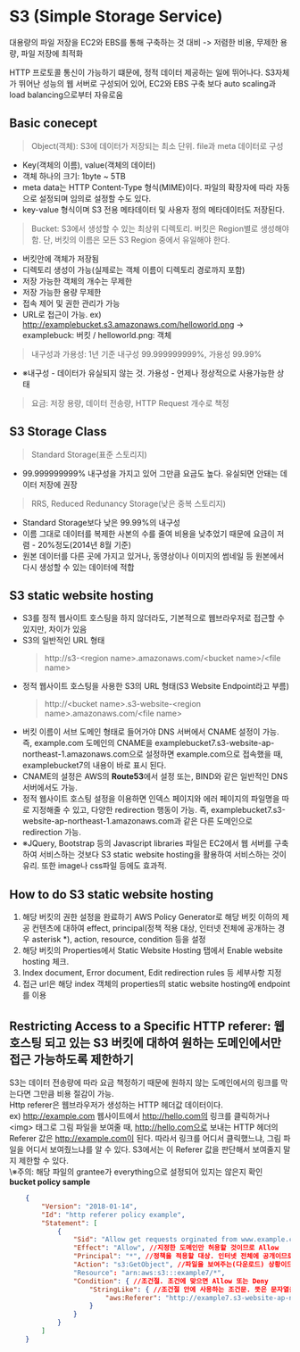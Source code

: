 S3 (Simple Storage Service)
===

대용량의 파일 저장을 EC2와 EBS를 통해 구축하는 것 대비 
 -> 저렴한 비용, 무제한 용량, 파일 저장에 최적화

HTTP 프로토콜 통신이 가능하기 떄문에, 정적 데이터 제공하는 일에 뛰어나다.
S3자체가 뛰어난 성능의 웹 서버로 구성되어 있어, EC2와 EBS 구축 보다 auto scaling과 load balancing으로부터 자유로움

## Basic conecept
> Object(객체): S3에 데이터가 저장되는 최소 단위. file과 meta 데이터로 구성  
- Key(객체의 이름), value(객체의 데이터)  
- 객체 하나의 크기: 1byte ~ 5TB  
- meta data는 HTTP Content-Type 형식(MIME)이다. 파일의 확장자에 따라 자동으로 설정되며 임의로 설정할 수도 있다.  
- key-value 형식이며 S3 전용 메타데이터 및 사용자 정의 메타데이터도 저장된다.  
> Bucket: S3에서 생성할 수 있는 최상위 디렉토리. 버킷은 Region별로 생성해야함. 단, 버킷의 이름은 모든 S3 Region 중에서 유일해야 한다.
- 버킷안에 객체가 저장됨
- 디렉토리 생성이 가능(실제로는 객체 이름이 디렉토리 경로까지 포함)
- 저장 가능한 객체의 개수는 무제한
- 저장 가능한 용량 무제한
- 접속 제어 및 권한 관리가 가능
- URL로 접근이 가능.
ex) http://examplebucket.s3.amazonaws.com/helloworld.png -> examplebuck: 버킷 / helloworld.png: 객체

> 내구성과 가용성: 1년 기준 내구성 99.999999999%, 가용성 99.99%  
- ※내구성 - 데이터가 유실되지 않는 것. 가용성 - 언제나 정상적으로 사용가능한 상태  

> 요금: 저장 용량, 데이터 전송량, HTTP Request 개수로 책정  

## S3 Storage Class
> Standard Storage(표준 스토리지)  
- 99.999999999% 내구성을 가지고 있어 그만큼 요금도 높다. 유실되면 안돼는 데이터 저장에 권장
> RRS, Reduced Redunancy Storage(낮은 중복 스토리지)  
- Standard Storage보다 낮은 99.99%의 내구성  
- 이름 그대로 데이터를 복제한 사본의 수를 줄여 비용을 낮추었기 때문에 요금이 저렴 - 20%정도(2014년 8월 기준)  
- 원본 데이터를 다른 곳에 가지고 있거나, 동영상이나 이미지의 썸네일 등 원본에서 다시 생성할 수 있는 데이터에 적합

## S3 static website hosting  
- S3를 정적 웹사이트 호스팅을 하지 않더라도, 기본적으로 웹브라우저로 접근할 수 있지만, 차이가 있음
- S3의 일반적인 URL 형태  
  >http://s3-\<region name\>.amazonaws.com/\<bucket name\>/\<file name\>  
- 정적 웹사이트 호스팅을 사용한 S3의 URL 형태(S3 Website Endpoint라고 부름)  
  >http://\<bucket name\>.s3-website-\<region name\>.amazonaws.com/\<file name\>  
- 버킷 이름이 서브 도메인 형태로 들어가야 DNS 서버에서 CNAME 설정이 가능. 즉, example.com 도메인의 CNAME을 examplebucket7.s3-website-ap-northeast-1.amazonaws.com으로 설정하면 example.com으로 접속했을 때, examplebucket7의 내용이 바로 표시 된다.  
- CNAME의 설정은 AWS의 **Route53**에서 설정 또는, BIND와 같은 일반적인 DNS 서버에서도 가능.  
- 정적 웹사이트 호스팅 설정을 이용하면 인덱스 페이지와 에러 페이지의 파일명을 따로 지정해줄 수 있고, 다양한 redirection 행동이 가능. 즉, examplebucket7.s3-website-ap-northeast-1.amazonaws.com과 같은 다른 도메인으로 redirection 가능.  
- ※JQuery, Bootstrap 등의 Javascript libraries 파일은 EC2에서 웹 서버를 구축하여 서비스하는 것보다 S3 static website hosting을 활용하여 서비스하는 것이 유리. 또한 image나 css파일 등에도 효과적.

## How to do S3 static website hosting
1. 해당 버킷의 권한 설정을 완료하기
 AWS Policy Generator로 해당 버킷 이하의 제공 컨텐츠에 대하여 effect, principal(정책 적용 대상, 인터넷 전체에 공개하는 경우 asterisk *), action, resource, condition 등을 설정
2. 해당 버킷의 Properties에서 Static Website Hosting 탭에서 Enable website hosting 체크.
3. Index document, Error document, Edit redirection rules 등 세부사항 지정
4. 접근 url은 해당 index 객체의 properties의 static website hosting에 endpoint를 이용

## Restricting Access to a Specific HTTP referer: 웹호스팅 되고 있는 S3 버킷에 대하여 원하는 도메인에서만 접근 가능하도록 제한하기
S3는 데이터 전송량에 따라 요금 책정하기 때문에 원하지 않는 도메인에서의 링크를 막는다면 그만큼 비용 절감이 가능.  
Http referer은 웹브라우저가 생성하는 HTTP 헤더값 데이터이다.  
ex) http://example.com 웹사이트에서 http://hello.com의 링크를 클릭하거나 \<img\> 태그로 그림 파일을 보여줄 때, http://hello.com으로 보내는 HTTP 헤더의 Referer 값은 http://example.com이 된다. 따라서 링크를 어디서 클릭했느냐, 그림 파일을 어디서 보여줬느냐를 알 수 있다. S3에서는 이 Referer 값을 판단해서 보여줄지 말지 제한할 수 있다.  
\※주의: 해당 파일의 grantee가 everything으로 설정되어 있지는 않은지 확인
__bucket policy sample__
```JSON
    {
        "Version": "2018-01-14",
        "Id": "http referer policy example",
        "Statement": [
            {
                "Sid": "Allow get requests orginated from www.example.com and example.com",
                "Effect": "Allow", //지정한 도메인만 허용할 것이므로 Allow
                "Principal": "*", //정책을 적용할 대상. 인터넷 전체에 공개이므로 asterisk
                "Action": "s3:GetObject", //파일을 보여주는(다운로드) 상황이므로 s3:GetObject
                "Resource": "arn:aws:s3:::example7/*",
                "Condition": { //조건절. 조건에 맞으면 Allow 또는 Deny
                    "StringLike": { //조건절 안에 사용하는 조건문. 뜻은 문자열을 포함하고 있을때
                        "aws:Referer": "http://example7.s3-website-ap-northeast-1.amazonaws.com/*" //Referer값을 지정. /*을 넣어 해당 도메인 이하의 모든 경로에 대하여 허용. /index.html처럼 특정 파일만 지정도 가능. 여러 도메인 지정인 경우 comma로 구분
                    }
                }
            }
        ]
    }
```

